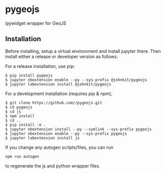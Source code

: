 pygeojs
===============================

ipywidget wrapper for GeoJS

Installation
------------

Before installing, setup a virtual environment and install jupyter
there. Then install either a release or developer version as follows.

For a release installation, use pip:

    $ pip install pygeojs
    $ jupyter nbextension enable --py --sys-prefix @johnkit/pygeojs
    $ jupyter labextension install @johnkit/pygeojs


For a development installation (requires pip & npm),

    $ git clone https://github.com//pygeojs.git
    $ cd pygeojs
    $ cd js
    $ npm install
    $ cd ..
    $ pip install -e .
    $ jupyter nbextension install --py --symlink --sys-prefix pygeojs
    $ jupyter nbextension enable --py --sys-prefix pygeojs
    $ jupyter labextension install js


If you change any autogen scripts/files, you can run

    npm run autogen

to regenerate the js and python wrapper files.
